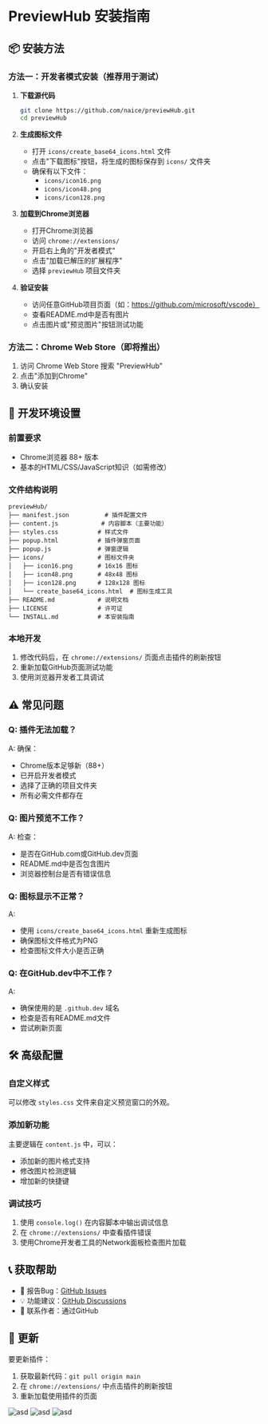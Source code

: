 # PreviewHub 安装指南

## 📦 安装方法

### 方法一：开发者模式安装（推荐用于测试）

1. **下载源代码**
   ```bash
   git clone https://github.com/naice/previewHub.git
   cd previewHub
   ```

2. **生成图标文件**
   - 打开 `icons/create_base64_icons.html` 文件
   - 点击"下载图标"按钮，将生成的图标保存到 `icons/` 文件夹
   - 确保有以下文件：
     - `icons/icon16.png`
     - `icons/icon48.png`
     - `icons/icon128.png`

3. **加载到Chrome浏览器**
   - 打开Chrome浏览器
   - 访问 `chrome://extensions/`
   - 开启右上角的"开发者模式"
   - 点击"加载已解压的扩展程序"
   - 选择 `previewHub` 项目文件夹

4. **验证安装**
   - 访问任意GitHub项目页面（如：https://github.com/microsoft/vscode）
   - 查看README.md中是否有图片
   - 点击图片或"预览图片"按钮测试功能

### 方法二：Chrome Web Store（即将推出）

1. 访问 Chrome Web Store 搜索 "PreviewHub"
2. 点击"添加到Chrome"
3. 确认安装

## 🔧 开发环境设置

### 前置要求
- Chrome浏览器 88+ 版本
- 基本的HTML/CSS/JavaScript知识（如需修改）

### 文件结构说明
```
previewHub/
├── manifest.json          # 插件配置文件
├── content.js            # 内容脚本（主要功能）
├── styles.css           # 样式文件
├── popup.html           # 插件弹窗页面
├── popup.js             # 弹窗逻辑
├── icons/               # 图标文件夹
│   ├── icon16.png       # 16x16 图标
│   ├── icon48.png       # 48x48 图标
│   ├── icon128.png      # 128x128 图标
│   └── create_base64_icons.html  # 图标生成工具
├── README.md            # 说明文档
├── LICENSE              # 许可证
└── INSTALL.md           # 本安装指南
```

### 本地开发
1. 修改代码后，在 `chrome://extensions/` 页面点击插件的刷新按钮
2. 重新加载GitHub页面测试功能
3. 使用浏览器开发者工具调试

## ⚠️ 常见问题

### Q: 插件无法加载？
A: 确保：
- Chrome版本足够新（88+）
- 已开启开发者模式
- 选择了正确的项目文件夹
- 所有必需文件都存在

### Q: 图片预览不工作？
A: 检查：
- 是否在GitHub.com或GitHub.dev页面
- README.md中是否包含图片
- 浏览器控制台是否有错误信息

### Q: 图标显示不正常？
A: 
- 使用 `icons/create_base64_icons.html` 重新生成图标
- 确保图标文件格式为PNG
- 检查图标文件大小是否正确

### Q: 在GitHub.dev中不工作？
A: 
- 确保使用的是 `.github.dev` 域名
- 检查是否有README.md文件
- 尝试刷新页面

## 🛠️ 高级配置

### 自定义样式
可以修改 `styles.css` 文件来自定义预览窗口的外观。

### 添加新功能
主要逻辑在 `content.js` 中，可以：
- 添加新的图片格式支持
- 修改图片检测逻辑
- 增加新的快捷键

### 调试技巧
1. 使用 `console.log()` 在内容脚本中输出调试信息
2. 在 `chrome://extensions/` 中查看插件错误
3. 使用Chrome开发者工具的Network面板检查图片加载

## 📞 获取帮助

- 🐛 报告Bug：[GitHub Issues](https://github.com/naihe138/previewHub/issues)
- 💡 功能建议：[GitHub Discussions](https://github.com/naihe138/previewHub/discussions)
- 📧 联系作者：通过GitHub

## 🔄 更新

要更新插件：
1. 获取最新代码：`git pull origin main`
2. 在 `chrome://extensions/` 中点击插件的刷新按钮
3. 重新加载使用插件的页面



![asd](/previewTest/p1.png)
![asd](/previewTest/p2.png)
![asd](/previewTest/p3.png)